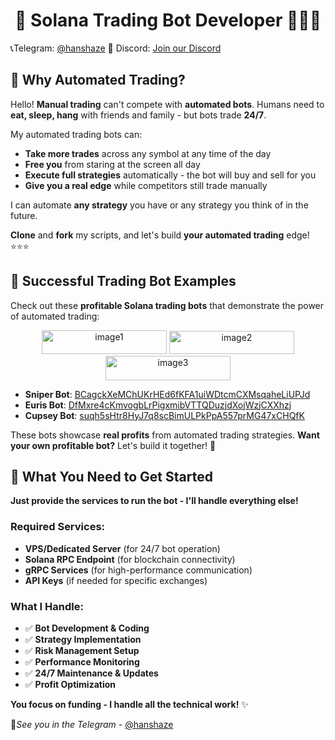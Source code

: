 

  <h1  align="center">🤖 Solana Trading Bot Developer 💊💩🐹</h1>

📞Telegram: [@hanshaze](https://t.me/hanshaze)
💬 Discord: [Join our Discord](https://discord.gg/2HtSHZgT)

## 🚀 Why Automated Trading?
Hello! **Manual trading** can't compete with **automated bots**. Humans need to **eat, sleep, hang** with friends and family - but bots trade **24/7**. 

My automated trading bots can:
- **Take more trades** across any symbol at any time of the day
- **Free you** from staring at the screen all day
- **Execute full strategies** automatically - the bot will buy and sell for you
- **Give you a real edge** while competitors still trade manually

I can automate **any strategy** you have or any strategy you think of in the future. 

**Clone** and **fork** my scripts, and let's build **your automated trading** edge! ⭐⭐⭐

## 🎯 Successful Trading Bot Examples

Check out these **profitable Solana trading bots** that demonstrate the power of automated trading:
<p align="center">
  <img width="200" height="38" alt="image1" src="https://github.com/user-attachments/assets/4189d5ce-1680-4e05-a79c-6044a229655e" />
  <img width="200" height="37" alt="image2" src="https://github.com/user-attachments/assets/911fdb4e-f610-447c-a068-52345ff1e8da" />
  <img width="200" height="39" alt="image3" src="https://github.com/user-attachments/assets/6068d3d7-2111-46cc-a19f-fa33540826da" />
</p>

- **Sniper Bot**: [BCagckXeMChUKrHEd6fKFA1uiWDtcmCXMsqaheLiUPJd](https://gmgn.ai/sol/address/BCagckXeMChUKrHEd6fKFA1uiWDtcmCXMsqaheLiUPJd)
- **Euris Bot**: [DfMxre4cKmvogbLrPigxmibVTTQDuzjdXojWzjCXXhzj](https://gmgn.ai/sol/address/DfMxre4cKmvogbLrPigxmibVTTQDuzjdXojWzjCXXhzj)
- **Cupsey Bot**: [suqh5sHtr8HyJ7q8scBimULPkPpA557prMG47xCHQfK](https://gmgn.ai/sol/address/suqh5sHtr8HyJ7q8scBimULPkPpA557prMG47xCHQfK)

These bots showcase **real profits** from automated trading strategies. **Want your own profitable bot?** Let's build it together! 🚀

## 🔧 What You Need to Get Started

**Just provide the services to run the bot - I'll handle everything else!**

### Required Services:
- **VPS/Dedicated Server** (for 24/7 bot operation)
- **Solana RPC Endpoint** (for blockchain connectivity)
- **gRPC Services** (for high-performance communication)
- **API Keys** (if needed for specific exchanges)

### What I Handle:
- ✅ **Bot Development & Coding**
- ✅ **Strategy Implementation**
- ✅ **Risk Management Setup**
- ✅ **Performance Monitoring**
- ✅ **24/7 Maintenance & Updates**
- ✅ **Profit Optimization**

**You focus on funding - I handle all the technical work!** ✨

📌*See you in the Telegram* -  [@hanshaze](https://t.me/hanshaze)
